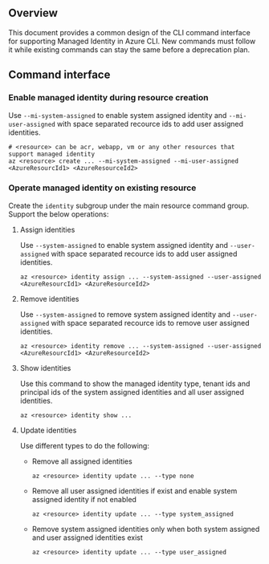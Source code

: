 ## Overview
This document provides a common design of the CLI command interface for supporting Managed Identity in Azure CLI. New commands must follow it while existing commands can stay the same before a deprecation plan.

## Command interface

### Enable managed identity during resource creation
Use `--mi-system-assigned` to enable system assigned identity and `--mi-user-assigned` with space separated recource ids to add user assigned identities.

```
# <resource> can be acr, webapp, vm or any other resources that support managed identity
az <resource> create ... --mi-system-assigned --mi-user-assigned <AzureResourcId1> <AzureResourceId2>
```

### Operate managed identity on existing resource
Create the `identity` subgroup under the main resource command group. Support the below operations:

1. Assign identities

    Use `--system-assigned` to enable system assigned identity and `--user-assigned` with space separated recource ids to add user assigned identities.
    ```
    az <resource> identity assign ... --system-assigned --user-assigned <AzureResourcId1> <AzureResourceId2>
    ```
2. Remove identities

    Use `--system-assigned` to remove system assigned identity and `--user-assigned` with space separated recource ids to remove user assigned identities.
    ```
    az <resource> identity remove ... --system-assigned --user-assigned <AzureResourcId1> <AzureResourceId2>
    ```
3. Show identities

    Use this command to show the managed identity type, tenant ids and principal ids of the system assigned identities and all user assigned identities.
    ```
    az <resource> identity show ...
    ```
4. Update identities

    Use different types to do the following:
    - Remove all assigned identities
        ```
        az <resource> identity update ... --type none
        ```
    - Remove all user assigned identities if exist and enable system assigned identity if not enabled
        ```
        az <resource> identity update ... --type system_assigned
        ```
    - Remove system assigned identities only when both system assigned and user assigned identities exist
        ```
        az <resource> identity update ... --type user_assigned
        ```
